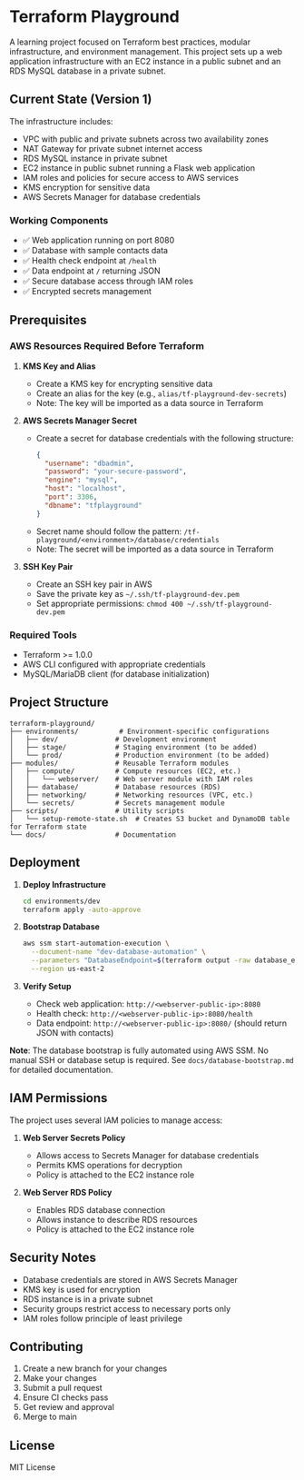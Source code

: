 # Terraform Playground

A learning project focused on Terraform best practices, modular infrastructure, and environment management. This project sets up a web application infrastructure with an EC2 instance in a public subnet and an RDS MySQL database in a private subnet.

## Current State (Version 1)

The infrastructure includes:

- VPC with public and private subnets across two availability zones
- NAT Gateway for private subnet internet access
- RDS MySQL instance in private subnet
- EC2 instance in public subnet running a Flask web application
- IAM roles and policies for secure access to AWS services
- KMS encryption for sensitive data
- AWS Secrets Manager for database credentials

### Working Components

- ✅ Web application running on port 8080
- ✅ Database with sample contacts data
- ✅ Health check endpoint at `/health`
- ✅ Data endpoint at `/` returning JSON
- ✅ Secure database access through IAM roles
- ✅ Encrypted secrets management

## Prerequisites

### AWS Resources Required Before Terraform

1. **KMS Key and Alias**

   - Create a KMS key for encrypting sensitive data
   - Create an alias for the key (e.g., `alias/tf-playground-dev-secrets`)
   - Note: The key will be imported as a data source in Terraform

2. **AWS Secrets Manager Secret**

   - Create a secret for database credentials with the following structure:
     ```json
     {
       "username": "dbadmin",
       "password": "your-secure-password",
       "engine": "mysql",
       "host": "localhost",
       "port": 3306,
       "dbname": "tfplayground"
     }
     ```
   - Secret name should follow the pattern: `/tf-playground/<environment>/database/credentials`
   - Note: The secret will be imported as a data source in Terraform

3. **SSH Key Pair**
   - Create an SSH key pair in AWS
   - Save the private key as `~/.ssh/tf-playground-dev.pem`
   - Set appropriate permissions: `chmod 400 ~/.ssh/tf-playground-dev.pem`

### Required Tools

- Terraform >= 1.0.0
- AWS CLI configured with appropriate credentials
- MySQL/MariaDB client (for database initialization)

## Project Structure

```
terraform-playground/
├── environments/          # Environment-specific configurations
│   ├── dev/              # Development environment
│   ├── stage/            # Staging environment (to be added)
│   └── prod/             # Production environment (to be added)
├── modules/              # Reusable Terraform modules
│   ├── compute/          # Compute resources (EC2, etc.)
│   │   └── webserver/    # Web server module with IAM roles
│   ├── database/         # Database resources (RDS)
│   ├── networking/       # Networking resources (VPC, etc.)
│   └── secrets/          # Secrets management module
├── scripts/              # Utility scripts
│   └── setup-remote-state.sh  # Creates S3 bucket and DynamoDB table for Terraform state
└── docs/                 # Documentation
```

## Deployment

1. **Deploy Infrastructure**

   ```bash
   cd environments/dev
   terraform apply -auto-approve
   ```

2. **Bootstrap Database**

   ```bash
   aws ssm start-automation-execution \
     --document-name "dev-database-automation" \
     --parameters "DatabaseEndpoint=$(terraform output -raw database_endpoint | sed 's/:3306$//'),DatabaseName=$(terraform output -raw database_name),DatabaseUsername=$(aws secretsmanager get-secret-value --secret-id /tf-playground/dev/database/credentials --region us-east-2 --query SecretString --output text | jq -r '.username'),DatabasePassword=$(aws secretsmanager get-secret-value --secret-id /tf-playground/dev/database/credentials --region us-east-2 --query SecretString --output text | jq -r '.password'),InstanceId=$(terraform output -raw webserver_instance_id),AutomationAssumeRole=$(aws iam get-role --role-name dev-ssm-automation-role --query 'Role.Arn' --output text)" \
     --region us-east-2
   ```

3. **Verify Setup**

   - Check web application: `http://<webserver-public-ip>:8080`
   - Health check: `http://<webserver-public-ip>:8080/health`
   - Data endpoint: `http://<webserver-public-ip>:8080/` (should return JSON with contacts)

**Note**: The database bootstrap is fully automated using AWS SSM. No manual SSH or database setup is required. See `docs/database-bootstrap.md` for detailed documentation.

## IAM Permissions

The project uses several IAM policies to manage access:

1. **Web Server Secrets Policy**

   - Allows access to Secrets Manager for database credentials
   - Permits KMS operations for decryption
   - Policy is attached to the EC2 instance role

2. **Web Server RDS Policy**
   - Enables RDS database connection
   - Allows instance to describe RDS resources
   - Policy is attached to the EC2 instance role

## Security Notes

- Database credentials are stored in AWS Secrets Manager
- KMS key is used for encryption
- RDS instance is in a private subnet
- Security groups restrict access to necessary ports only
- IAM roles follow principle of least privilege

## Contributing

1. Create a new branch for your changes
2. Make your changes
3. Submit a pull request
4. Ensure CI checks pass
5. Get review and approval
6. Merge to main

## License

MIT License
